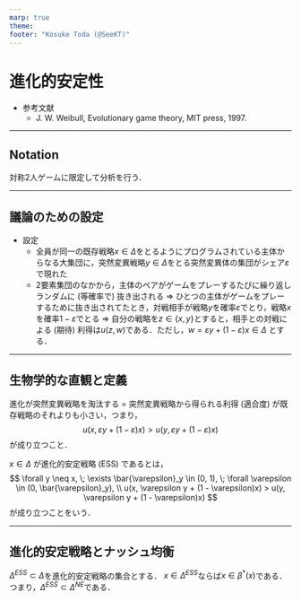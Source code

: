```yaml
---
marp: true
theme:
footer: "Kosuke Toda (@SeeKT)"
---
```

<!-- paginate: true -->
# 進化的安定性
- 参考文献
    - J. W. Weibull, Evolutionary game theory, MIT press, 1997.
---
## Notation
対称2人ゲームに限定して分析を行う．

---
## 議論のための設定
- 設定
    - 全員が同一の既存戦略$x \in \Delta$をとるようにプログラムされている主体からなる大集団に，突然変異戦略$y \in \Delta$をとる突然変異体の集団がシェア$\varepsilon$で現れた
    - 2要素集団のなかから，主体のペアがゲームをプレーするたびに繰り返しランダムに (等確率で) 抜き出される
    $\Rightarrow$ ひとつの主体がゲームをプレーするために抜き出されてたとき，対戦相手が戦略$y$を確率$\varepsilon$でとり，戦略$x$を確率$1 - \varepsilon$でとる
    $\Rightarrow$ 自分の戦略を$z \in \{x, y\}$とすると，相手との対戦による (期待) 利得は$u(z, w)$である．ただし，$w = \varepsilon y + (1 - \varepsilon)x \in \Delta$ とする．

---
## 生物学的な直観と定義
進化が突然変異戦略を淘汰する = 突然変異戦略から得られる利得 (適合度) が既存戦略のそれよりも小さい，つまり，
$$
u(x, \varepsilon y + (1 - \varepsilon)x) > u(y, \varepsilon y + (1 - \varepsilon)x)
$$
が成り立つこと．

$x \in \Delta$ が進化的安定戦略 (ESS) であるとは，
$$
\forall y \neq x, \; \exists \bar{\varepsilon}_y \in (0, 1), \; \forall \varepsilon \in (0, \bar{\varepsilon}_y), \\
u(x, \varepsilon y + (1 - \varepsilon)x) > u(y, \varepsilon y + (1 - \varepsilon)x)
$$
が成り立つことをいう．

---
## 進化的安定戦略とナッシュ均衡
$\Delta^{ESS} \subset \Delta$を進化的安定戦略の集合とする．
$x \in \Delta^{ESS}$ならば$x \in \beta^{*}(x)$である．つまり，$\Delta^{ESS} \subset \Delta^{NE}$である．